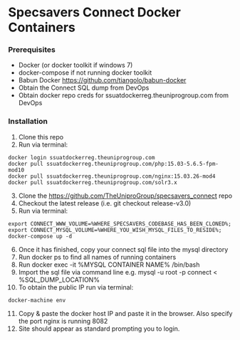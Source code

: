 # Specsavers Connect Docker Containers

### Prerequisites

* Docker (or docker toolkit if windows 7)
* docker-compose if not running docker toolkit 
* Babun Docker https://github.com/tiangolo/babun-docker
* Obtain the Connect SQL dump from DevOps
* Obtain docker repo creds for ssuatdockerreg.theuniprogroup.com from DevOps

### Installation

1. Clone this repo
2. Run via terminal:

```
docker login ssuatdockerreg.theuniprogroup.com
docker pull ssuatdockerreg.theuniprogroup.com/php:15.03-5.6.5-fpm-mod10
docker pull ssuatdockerreg.theuniprogroup.com/nginx:15.03.26-mod4
docker pull ssuatdockerreg.theuniprogroup.com/solr3.x
```

3. Clone the https://github.com/TheUniproGroup/specsavers_connect repo
4. Checkout the latest release (i.e. git checkout release-v3.0)
5. Run via terminal: 

```
export CONNECT_WWW_VOLUME=%WHERE_SPECSAVERS_CODEBASE_HAS_BEEN_CLONED%; export CONNECT_MYSQL_VOLUME=%WHERE_YOU_WISH_MYSQL_FILES_TO_RESIDE%; docker-compose up -d
```

6. Once it has finished, copy your connect sql file into the mysql directory
7. Run docker ps to find all names of running containers
8. Run docker exec -it %MYSQL CONTAINER NAME% /bin/bash
9. Import the sql file via command line e.g. mysql -u root -p connect < %SQL_DUMP_LOCATION%
10. To obtain the public IP run via terminal:

```
docker-machine env
```

11. Copy & paste the docker host IP and paste it in the browser. Also specify the port nginx is running 8082
12. Site should appear as standard prompting you to login.
